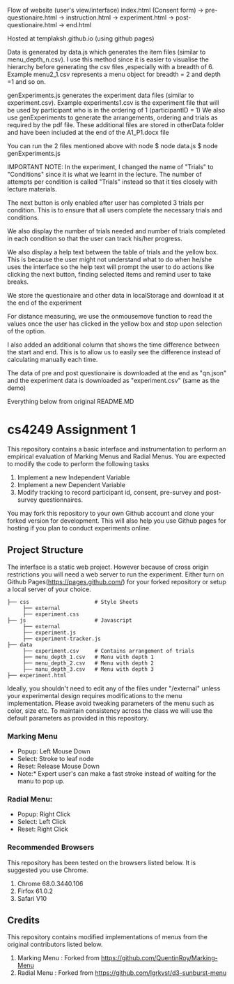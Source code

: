 Flow of website (user's view/interface)
index.html (Consent form) -> pre-questionaire.html -> instruction.html -> experiment.html -> post-questionaire.html -> end.html

Hosted at templaksh.github.io (using github pages)

Data is generated by data.js which generates the item files (similar to menu_depth_n.csv).
I use this method since it is easier to visualise the hierarchy before generating the csv files
,especially with a breadth of 6.
Example menu2_1.csv represents a menu object for breadth = 2 and depth =1 and so on.

genExperiments.js generates the experiment data files (similar to experiment.csv).
Example experiments1.csv is the experiment file that will be used by participant who is in the ordering of 1 (participantID = 1)
We also use genExperiments to generate the arrangements, ordering and trials as required by the pdf file. These additional files are stored in otherData folder and have been included at the end of the A1_P1.docx file

You can run the 2 files mentioned above with node
$ node data.js
$ node genExperiments.js

IMPORTANT NOTE: In the experiment, I changed the name of "Trials" to "Conditions" since it is what we learnt in the lecture. The number of attempts per condition is called "Trials" instead so that it ties closely with lecture materials.

The next button is only enabled after user has completed 3 trials per condition. This is to ensure that all users complete the necessary trials and conditions.

We also display the number of trials needed and number of trials completed in each condition so that the user can track his/her progress.

We also display a help text between the table of trials and the yellow box. This is because the user might not understand what to do when he/she uses the interface so the help text will prompt the user to do actions like clicking the next button, finding selected items and remind user to take breaks.

We store the questionaire and other data in localStorage and download it at the end of the experiment

For distance measuring, we use the onmousemove function to read the values once the user has clicked in the yellow box and stop upon selection of the option.

I also added an additional column that shows the time difference between the start and end. This is to allow us to easily see the difference instead of calculating manually each time.

The data of pre and post questionaire is downloaded at the end as "qn.json" and the experiment data is downloaded as "experiment.csv" (same as the demo)

Everything below from original README.MD
# cs4249 Assignment 1
This repository contains a basic interface and instrumentation to perform an empirical evaluation of Marking Menus and Radial Menus. You are expected to modify the code to perform the following tasks
1. Implement a new Independent Variable
2. Implement a new Dependent Variable
3. Modify tracking to record participant id, consent, pre-survey and post-survey questionnaires.

 You may fork this repository to your own Github account and clone your forked version for development. This will also help you use Github pages for hosting if you plan to conduct experiments online.
 
 ## Project Structure
 The interface is a static web project. However because of cross origin restrictions you will need a web server to run the experiment. Either turn on Github Pages(https://pages.github.com/) for your forked repository or setup a local server of your choice.
 
    ├── css                     # Style Sheets
         ├── external           
         ├── experiment.css    
    ├── js                      # Javascript
         ├── external          
         ├── experiment.js    
         ├── experiment-tracker.js
    ├── data           
         ├── experiment.csv     # Contains arrangement of trials
         ├── menu_depth_1.csv   # Menu with depth 1
         ├── menu_depth_2.csv   # Menu with depth 2
         ├── manu_depth_3.csv   # Menu with depth 3
    ├── experiment.html    

Ideally, you shouldn't need to edit any of the files under "/external" unless your experimental design requires modifications to the menu implementation. Please avoid tweaking parameters of the menu such as color, size etc. To maintain consistency across the class we will use the default parameters as provided in this repository.

### Marking Menu 
- Popup: Left Mouse Down
- Select: Stroke to leaf node
- Reset: Release Mouse Down
- Note:* Expert user's can make a fast stroke instead of waiting for the manu to pop up.
### Radial Menu:
- Popup: Right Click
- Select: Left Click
- Reset: Right Click
   
### Recommended Browsers
This repository has been tested on the browsers listed below. It is suggested you use Chrome.
1. Chrome 68.0.3440.106
2. Firfox 61.0.2
3. Safari V10

 ## Credits
This repository contains modified implementations of menus from the original contributors listed below.
1. Marking Menu : Forked from https://github.com/QuentinRoy/Marking-Menu
2. Radial Menu : Forked from https://github.com/lgrkvst/d3-sunburst-menu
